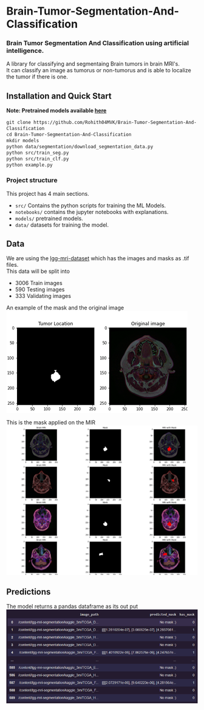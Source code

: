 # Brain-Tumor-Segmentation-And-Classification

### Brain Tumor Segmentation And Classification using artificial intelligence.

A library for classifying and segmentaing Brain tumors in brain MRI's.\
It can classify an image as tumorus or non-tumorus and is able to localize the tumor if there is one.

## Installation and Quick Start
**Note: Pretrained models available [here](https://dontasktoask.com/)**
```
git clone https://github.com/Rohith04MVK/Brain-Tumor-Segmentation-And-Classification
cd Brain-Tumor-Segmentation-And-Classification 
mkdir models
python data/segmentation/download_segmentation_data.py
python src/train_seg.py
python src/train_clf.py
python example.py
```

### Project structure

This project has 4 main sections.

- `src/` Contains the python scripts for training the ML Models.
- `notebooks/` contains the jupyter notebooks with explanations.
- `models/` pretrained models.
- `data/` datasets for training the model.
## Data
We are using the [lgg-mri-dataset](https://www.kaggle.com/mateuszbuda/lgg-mri-segmentation) which has the images and masks as .tif files.\
This data will be split into 
- 3006 Train images
- 590 Testing images
- 333 Validating images

An example of the mask and the original image\
![tumor and brain](images/brain_and_tumor.png)

This is the mask applied on the MIR
![mask on mri](images/tumor_on_brain.png)

## Predictions
The model returns a pandas dataframe as its out put
![predictions](images/predictions.PNG)
